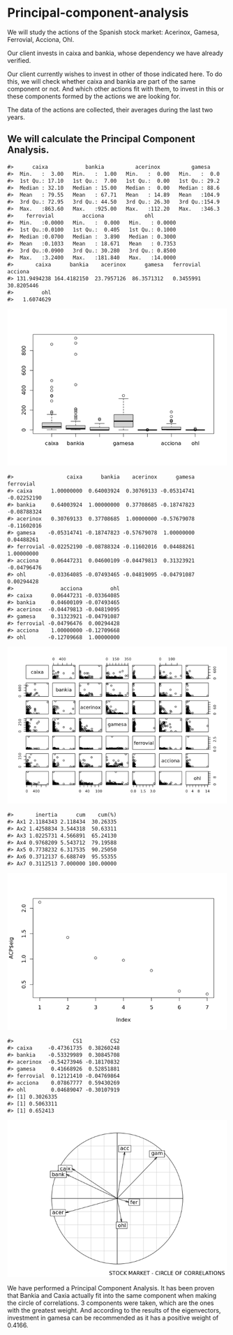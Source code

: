
<!-- README.md is generated from README.Rmd. Please edit that file -->

# Principal-component-analysis

We will study the actions of the Spanish stock market: Acerinox, Gamesa,
Ferrovial, Acciona, Ohl.

Our client invests in caixa and bankia, whose dependency we have already
verified.

Our client currently wishes to invest in other of those indicated here.
To do this, we will check whether caixa and bankia are part of the same
component or not. And which other actions fit with them, to invest in
this or these components formed by the actions we are looking for.

The data of the actions are collected, their averages during the last
two years.

## We will calculate the Principal Component Analysis.

    #>      caixa            bankia          acerinox          gamesa     
    #>  Min.   :  3.00   Min.   :  1.00   Min.   :  0.00   Min.   :  0.0  
    #>  1st Qu.: 17.10   1st Qu.:  7.00   1st Qu.:  0.00   1st Qu.: 29.2  
    #>  Median : 32.10   Median : 15.00   Median :  0.00   Median : 88.6  
    #>  Mean   : 79.55   Mean   : 67.71   Mean   : 14.89   Mean   :104.9  
    #>  3rd Qu.: 72.95   3rd Qu.: 44.50   3rd Qu.: 26.30   3rd Qu.:154.9  
    #>  Max.   :863.60   Max.   :925.00   Max.   :112.20   Max.   :346.3  
    #>    ferrovial         acciona             ohl         
    #>  Min.   :0.0000   Min.   :  0.000   Min.   : 0.0000  
    #>  1st Qu.:0.0100   1st Qu.:  0.405   1st Qu.: 0.1000  
    #>  Median :0.0700   Median :  3.890   Median : 0.3000  
    #>  Mean   :0.1033   Mean   : 18.671   Mean   : 0.7353  
    #>  3rd Qu.:0.0900   3rd Qu.: 30.280   3rd Qu.: 0.8500  
    #>  Max.   :3.2400   Max.   :181.840   Max.   :14.0000
    #>       caixa      bankia    acerinox      gamesa   ferrovial     acciona 
    #> 131.9494238 164.4182150  23.7957126  86.3571312   0.3455991  30.8205446 
    #>         ohl 
    #>   1.6074629

![](README_files/figure-gfm/unnamed-chunk-2-1.png)<!-- -->

    #>                 caixa      bankia    acerinox      gamesa   ferrovial
    #> caixa      1.00000000  0.64003924  0.30769133 -0.05314741 -0.02252190
    #> bankia     0.64003924  1.00000000  0.37708685 -0.18747823 -0.08788324
    #> acerinox   0.30769133  0.37708685  1.00000000 -0.57679078 -0.11602016
    #> gamesa    -0.05314741 -0.18747823 -0.57679078  1.00000000  0.04488261
    #> ferrovial -0.02252190 -0.08788324 -0.11602016  0.04488261  1.00000000
    #> acciona    0.06447231  0.04600109 -0.04479813  0.31323921 -0.04796476
    #> ohl       -0.03364085 -0.07493465 -0.04819095 -0.04791087  0.00294428
    #>               acciona         ohl
    #> caixa      0.06447231 -0.03364085
    #> bankia     0.04600109 -0.07493465
    #> acerinox  -0.04479813 -0.04819095
    #> gamesa     0.31323921 -0.04791087
    #> ferrovial -0.04796476  0.00294428
    #> acciona    1.00000000 -0.12709668
    #> ohl       -0.12709668  1.00000000

![](README_files/figure-gfm/unnamed-chunk-2-2.png)<!-- -->

    #>       inertia      cum    cum(%)
    #> Ax1 2.1184343 2.118434  30.26335
    #> Ax2 1.4258834 3.544318  50.63311
    #> Ax3 1.0225731 4.566891  65.24130
    #> Ax4 0.9768209 5.543712  79.19588
    #> Ax5 0.7738232 6.317535  90.25050
    #> Ax6 0.3712137 6.688749  95.55355
    #> Ax7 0.3112513 7.000000 100.00000

![](README_files/figure-gfm/unnamed-chunk-2-3.png)<!-- -->

    #>                   CS1         CS2
    #> caixa     -0.47361735  0.38260248
    #> bankia    -0.53329989  0.30845708
    #> acerinox  -0.54273946 -0.18170832
    #> gamesa     0.41668926  0.52851881
    #> ferrovial  0.12121410 -0.04769864
    #> acciona    0.07867777  0.59430269
    #> ohl        0.04689047 -0.30107919
    #> [1] 0.3026335
    #> [1] 0.5063311
    #> [1] 0.652413

![](README_files/figure-gfm/unnamed-chunk-2-4.png)<!-- -->

We have performed a Principal Component Analysis. It has been proven
that Bankia and Caxia actually fit into the same component when making
the circle of correlations. 3 components were taken, which are the ones
with the greatest weight. And according to the results of the
eigenvectors, investment in gamesa can be recommended as it has a
positive weight of 0.4166.
